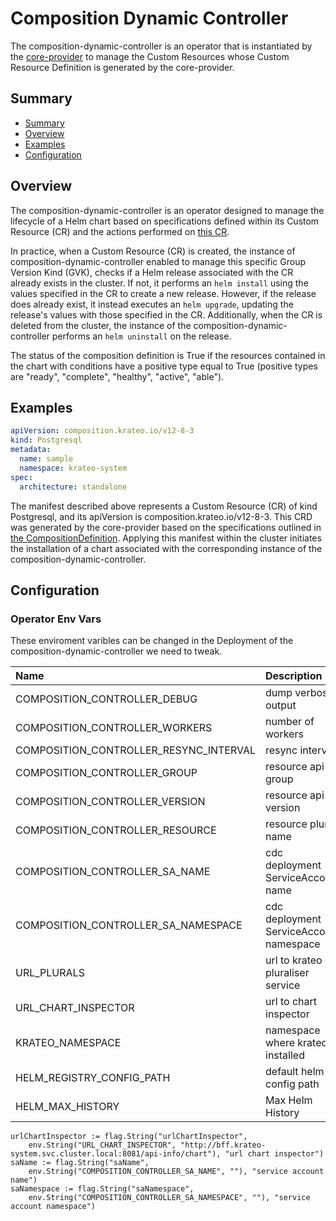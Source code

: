 # Composition Dynamic Controller
The composition-dynamic-controller is an operator that is instantiated by the [core-provider](https://github.com/krateoplatformops/core-provider) to manage the Custom Resources whose Custom Resource Definition is generated by the core-provider.

## Summary

- [Summary](#summary)
- [Overview](#overview)
- [Examples](#examples)
- [Configuration](#configuration)
  

## Overview

The composition-dynamic-controller is an operator designed to manage the lifecycle of a Helm chart based on specifications defined within its Custom Resource (CR) and the actions performed on [this CR](https://github.com/krateoplatformops/core-provider/blob/1233e2a80ebaa4ef7816596b27f64d820e9b2f26/testdata/compositiondefinition-postgresql-oci.yaml).

In practice, when a Custom Resource (CR) is created, the instance of composition-dynamic-controller enabled to manage this specific Group Version Kind (GVK), checks if a Helm release associated with the CR already exists in the cluster. If not, it performs an `helm install` using the values specified in the CR to create a new release. However, if the release does already exist, it instead executes an `helm upgrade`, updating the release's values with those specified in the CR. Additionally, when the CR is deleted from the cluster, the instance of the composition-dynamic-controller performs an `helm uninstall` on the release.

The status of the composition definition is True if the resources contained in the chart with conditions have a positive type equal to True (positive types are "ready", "complete", "healthy", "active", "able").

## Examples

```yaml
apiVersion: composition.krateo.io/v12-8-3
kind: Postgresql
metadata:
  name: sample
  namespace: krateo-system
spec:
  architecture: standalone
```

The manifest described above represents a Custom Resource (CR) of kind Postgresql, and its apiVersion is composition.krateo.io/v12-8-3. This CRD was generated by the core-provider based on the specifications outlined in [the CompositionDefinition](https://github.com/krateoplatformops/core-provider/blob/1233e2a80ebaa4ef7816596b27f64d820e9b2f26/testdata/compositiondefinition-postgresql-oci.yaml). Applying this manifest within the cluster initiates the installation of a chart associated with the corresponding instance of the composition-dynamic-controller. 

## Configuration

### Operator Env Vars

These enviroment varibles can be changed in the Deployment of the composition-dynamic-controller we need to tweak.

| Name                                   | Description                | Default Value |
|:---------------------------------------|:---------------------------|:--------------|
| COMPOSITION_CONTROLLER_DEBUG           | dump verbose output        | false         |
| COMPOSITION_CONTROLLER_WORKERS         | number of workers          | 1             |
| COMPOSITION_CONTROLLER_RESYNC_INTERVAL | resync interval            | 3m            |
| COMPOSITION_CONTROLLER_GROUP           | resource api group         |               |
| COMPOSITION_CONTROLLER_VERSION         | resource api version       |               |
| COMPOSITION_CONTROLLER_RESOURCE        | resource plural name       |               |
| COMPOSITION_CONTROLLER_SA_NAME         | cdc deployment ServiceAccount name |  |
| COMPOSITION_CONTROLLER_SA_NAMESPACE        | cdc deployment ServiceAccount namespace |  |
| URL_PLURALS                            | url to krateo pluraliser service       |  http://bff.krateo-system.svc.cluster.local:8081/api-info/names             |   
| URL_CHART_INSPECTOR                    | url to chart inspector   |  http://chart-inspector.krateo-system.svc.cluster.local:8081/             |   
| KRATEO_NAMESPACE                       | namespace where krateo is installed       |  krateo-system |
| HELM_REGISTRY_CONFIG_PATH | default helm config path | /tmp |
| HELM_MAX_HISTORY | Max Helm History | 10 |





	urlChartInspector := flag.String("urlChartInspector",
		env.String("URL_CHART_INSPECTOR", "http://bff.krateo-system.svc.cluster.local:8081/api-info/chart"), "url chart inspector")
	saName := flag.String("saName",
		env.String("COMPOSITION_CONTROLLER_SA_NAME", ""), "service account name")
	saNamespace := flag.String("saNamespace",
		env.String("COMPOSITION_CONTROLLER_SA_NAMESPACE", ""), "service account namespace")